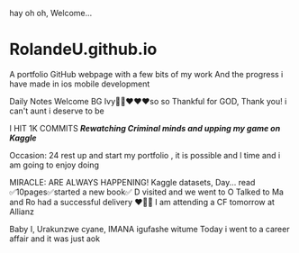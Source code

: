 hay oh oh, Welcome...
# RolandeU.github.io
A portfolio GitHub webpage with a few bits of my work
And the progress i have made in ios mobile development 

Daily Notes
Welcome BG Ivy🙌🏽❤️❤️❤️so so Thankful for GOD, Thank you! i can't aunt i deserve to be

I HIT 1K COMMITS
***Rewatching Criminal minds and upping my game on Kaggle***

Occasion: 24
rest up and start my portfolio , 
it is possible and l time  and i am going to enjoy doing  

MIRACLE: ARE ALWAYS HAPPENING!
Kaggle datasets, Day...
read ✅10pages✅started a new book✅
D visited and we went to O
Talked to Ma and Ro had a successful delivery ❤️🙌🏽
I am attending a CF tomorrow at Allianz

Baby I, Urakunzwe cyane, IMANA igufashe witume
Today i went to a career affair and it was just aok
